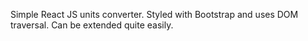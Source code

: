 Simple React JS units converter. Styled with Bootstrap and uses DOM traversal. Can be extended quite easily.
